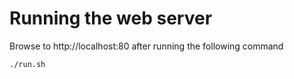 Running the web server
=====================

Browse to http://localhost:80 after running the following command
```
./run.sh
```
